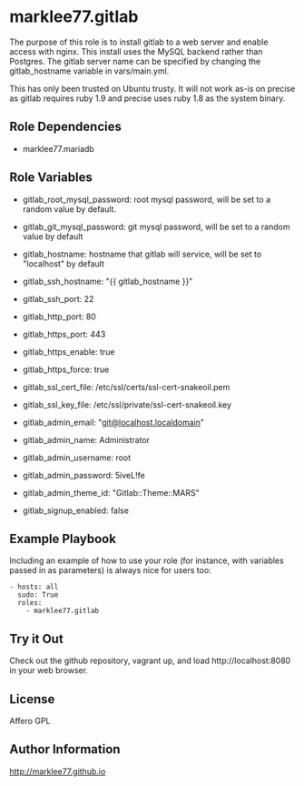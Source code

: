 marklee77.gitlab
================

The purpose of this role is to install gitlab to a web server and enable access
with nginx. This install uses the MySQL backend rather than Postgres. The gitlab
server name can be specified by changing the gitlab_hostname variable in
vars/main.yml.

This has only been trusted on Ubuntu trusty. It will not work as-is on precise
as gitlab requires ruby 1.9 and precise uses ruby 1.8 as the system binary.

Role Dependencies
-----------------

- marklee77.mariadb

Role Variables
--------------

- gitlab_root_mysql_password: root mysql password, will be set to a random value 
                              by default.
- gitlab_git_mysql_password: git mysql password, will be set to a random value 
                             by default
- gitlab_hostname: hostname that gitlab will service, will be set to "localhost" by
                   default

- gitlab_ssh_hostname: "{{ gitlab_hostname }}"
- gitlab_ssh_port: 22
- gitlab_http_port: 80
- gitlab_https_port: 443
- gitlab_https_enable: true
- gitlab_https_force: true

- gitlab_ssl_cert_file: /etc/ssl/certs/ssl-cert-snakeoil.pem
- gitlab_ssl_key_file: /etc/ssl/private/ssl-cert-snakeoil.key


- gitlab_admin_email: "git@localhost.localdomain"
- gitlab_admin_name: Administrator
- gitlab_admin_username: root
- gitlab_admin_password: 5iveL!fe
- gitlab_admin_theme_id: "Gitlab::Theme::MARS"

- gitlab_signup_enabled: false

Example Playbook
-------------------------

Including an example of how to use your role (for instance, with variables 
passed in as parameters) is always nice for users too:

    - hosts: all
      sudo: True
      roles:
        - marklee77.gitlab

Try it Out
---------------------------

Check out the github repository, vagrant up, and load http://localhost:8080 in
your web browser.

License
-------

Affero GPL

Author Information
------------------

http://marklee77.github.io

